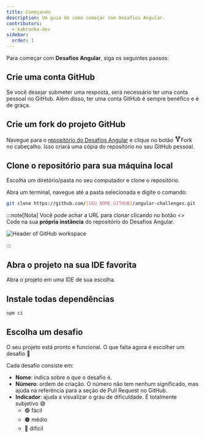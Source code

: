 ```yaml
---
title: Começando
description: Um guia de como começar com Desafios Angular.
contributors:
  - kabrunko-dev
sidebar:
  order: 1
---
```


Para começar com <b>Desafios Angular</b>, siga os seguintes passos:

## Crie uma conta GitHub

Se você desejar submeter uma resposta, será necessário ter uma conta pessoal no GitHub. Além disso, ter uma conta GitHub é sempre benéfico e é de graça.

## Crie um fork do projeto GitHub

Navegue para o [reposítório do Desafios Angular](https://github.com/tomalaforge/angular-challenges) e clique no botão <span class="github-neutral-btn"> <svg aria-hidden="true" height="16" viewBox="0 0 16 16" version="1.1" width="16" data-view-component="true" class="octicon octicon-repo-forked mr-2">
<path d="M5 5.372v.878c0 .414.336.75.75.75h4.5a.75.75 0 0 0 .75-.75v-.878a2.25 2.25 0 1 1 1.5 0v.878a2.25 2.25 0 0 1-2.25 2.25h-1.5v2.128a2.251 2.251 0 1 1-1.5 0V8.5h-1.5A2.25 2.25 0 0 1 3.5 6.25v-.878a2.25 2.25 0 1 1 1.5 0ZM5 3.25a.75.75 0 1 0-1.5 0 .75.75 0 0 0 1.5 0Zm6.75.75a.75.75 0 1 0 0-1.5.75.75 0 0 0 0 1.5Zm-3 8.75a.75.75 0 1 0-1.5 0 .75.75 0 0 0 1.5 0Z"></path></svg>Fork</span> no cabeçalho. Isso criará uma cópia do repositório no seu GitHub pessoal.

## Clone o repositório para sua máquina local

Escolha um diretório/pasta no seu computador e clone o repositório.

Abra um terminal, navegue até a pasta selecionada e digite o comando:

```bash
git clone https://github.com/[SEU_NOME_GITHUB]/angular-challenges.git
```

:::note[Nota]
Você pode achar a URL para clonar clicando no botão <span class="github-success-btn"><> Code</span> na sua <b>própria instância</b> do repositório do Desafios Angular.

![Header of GitHub workspace](../../../../assets/header-github.png)

:::

## Abra o projeto na sua IDE favorita

Abra o projeto em uma IDE de sua escolha.

## Instale todas dependências

```bash
npm ci
```

## Escolha um desafio

O seu projeto está pronto e funcional. O que falta agora é escolher um desafio 🚀

Cada desafio consiste em:

- <b>Nome</b>: indica sobre o que o desafio é.
- <b>Número</b>: ordem de criação. O número não tem nenhum significado, mas ajuda na referência para a seção de Pull Request no GitHub.
- <b>Indicador</b>: ajuda a visualizar o grau de dificuldade. É totalmente subjetivo 😅
  - 🟢 fácil
  - 🟠 médio
  - 🔴 difícil
